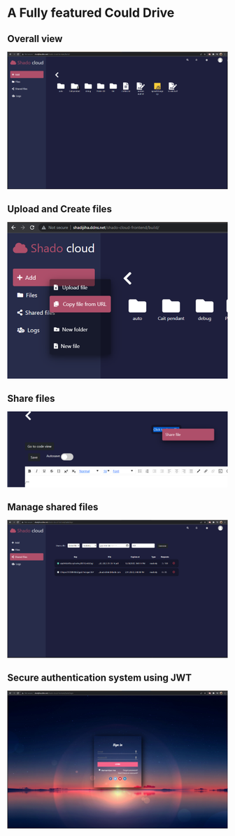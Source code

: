 # A Fully featured Could Drive

## Overall view

![](https://github.com/shadijiha/shado-cloud/blob/nest-js-backend/readme%20images/Capture.PNG?raw=true)

## Upload and Create files

![](https://github.com/shadijiha/shado-cloud/blob/nest-js-backend/readme%20images/upload.png?raw=true)

## Share files

![](https://github.com/shadijiha/shado-cloud/blob/nest-js-backend/readme%20images/share.png?raw=true)

## Manage shared files

![](https://github.com/shadijiha/shado-cloud/blob/nest-js-backend/readme%20images/manage%20shared.PNG?raw=true)

## Secure authentication system using JWT

![](https://github.com/shadijiha/shado-cloud/blob/nest-js-backend/readme%20images/auth.PNG?raw=true)
